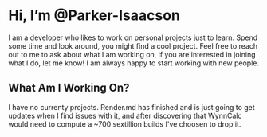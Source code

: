 # Hi, I’m @Parker-Isaacson

I am a developer who likes to work on personal projects just to learn. Spend some time and look around, you might find a cool project. Feel free to reach out to me to ask about what I am working on, if you are interested in joining what I do, let me know! I am always happy to start working with new people.

## What Am I Working On?

I have no currenty projects. Render.md has finished and is just going to get updates when I find issues with it, and after discovering that WynnCalc would need to compute a ~700 sextillion builds I've choosen to drop it. 
